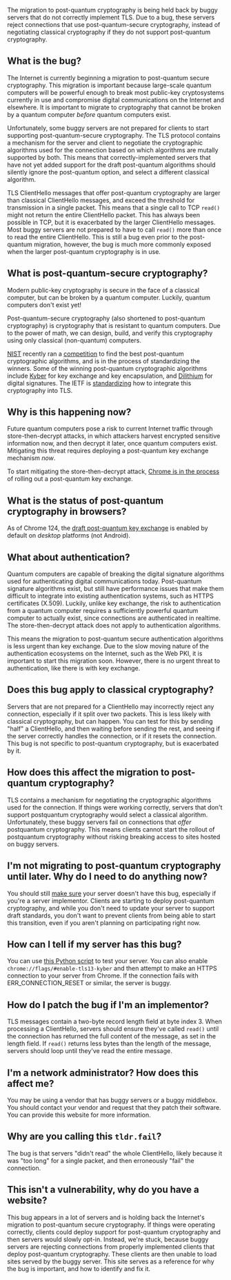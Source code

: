 The migration to post-quantum cryptography is being held back by buggy servers
that do not correctly implement TLS. Due to a bug, these servers reject
connections that use post-quantum-secure cryptography, instead of negotiating
classical cryptography if they do not support post-quantum cryptography.

## What is the bug?

The Internet is currently beginning a migration to post-quantum secure
cryptography. This migration is important because large-scale quantum computers
will be powerful enough to break most public-key cryptosystems currently in use
and compromise digital communications on the Internet and elsewhere. It is
important to migrate to cryptography that cannot be broken by a quantum computer
_before_ quantum computers exist.

Unfortunately, some buggy servers are not prepared for clients to start
supporting post-quantum-secure cryptography. The TLS protocol contains a
mechanism for the server and client to negotiate the cryptographic algorithms
used for the connection based on which algorithms are mutally supported by both.
This means that correctly-implemented servers that have not yet added support
for the draft post-quantum algorithms should silently ignore the post-quantum
option, and select a different classical algorithm.

TLS ClientHello messages that offer post-quantum cryptography are larger than
classical ClientHello messages, and exceed the threshold for transmission in a
single packet. This means that a single call to TCP `read()` might not return
the entire ClientHello packet. This has always been possible in TCP, but it is
exacerbated by the larger ClientHello messages. Most buggy servers are not
prepared to have to call `read()` more than once to read the entire ClientHello.
This is still a bug even prior to the post-quantum migration, however, the bug is
much more commonly exposed when the larger post-quantum cryptography is in use.

## What is post-quantum-secure cryptography?

Modern public-key cryptography is secure in the face of a classical computer,
but can be broken by a quantum computer. Luckily, quantum computers don't exist
yet!

Post-quantum-secure cryptography (also shortened to post-quantum cryptography)
is cryptography that is resistant to quantum computers. Due to the power of
math, we can design, build, and verify this cryptography using only classical
(non-quantum) computers.

[NIST][nist] recently ran a [competition][nist-competition] to find the best
post-quantum cryptographic algorithms, and is in the process of standardizing
the winners. Some of the winning post-quantum cryptographic algorithms include
[Kyber][kyber] for key exchange and key encapsulation, and
[Dilithium][dilithium] for digital signatures. The IETF is
[standardizing][draft-kyber] how to integrate this cryptography into TLS.

## Why is this happening now?

Future quantum computers pose a risk to current Internet traffic through
store-then-decrypt attacks, in which attackers harvest encrypted sensitive
information now, and then decrypt it later, once quantum computers exist.
Mitigating this threat requires deploying a post-quantum key exchange mechanism
_now_.

To start mitigating the store-then-decrypt attack, [Chrome is in the
process][chrome-kyber] of rolling out a post-quantum key exchange.

## What is the status of post-quantum cryptography in browsers?

As of Chrome 124, the [draft post-quantum key exchange][draft-kyber] is enabled
by default on _desktop_ platforms (not Android).

## What about authentication?

Quantum computers are capable of breaking the digital signature algorithms used
for authenticating digital communications today. Post-quantum signature
algorithms exist, but still have performance issues that make them difficult to
integrate into existing authentication systems, such as HTTPS certificates
(X.509). Luckily, unlike key exchange, the risk to authentication from a quantum
computer requires a sufficiently powerful quantum computer to actually exist,
since connections are authenticated in realtime. The store-then-decrypt attack
does not apply to authentication algorithms.

This means the migration to post-quantum secure authentication algorithms is less
urgent than key exchange. Due to the slow moving nature of the authentication
ecosystems on the Internet, such as the Web PKI, it is important to start this
migration soon.  However, there is no urgent threat to authentication, like
there is with key exchange.

## Does this bug apply to classical cryptography?

Servers that are not prepared for a ClientHello may incorrectly reject any
connection, especially if it split over two packets. This is less likely with
classical cryptography, but can happen. You can test for this by sending "half"
a ClientHello, and then waiting before sending the rest, and seeing if the
server correctly handles the connection, or if it resets the connection. This
bug is not specific to post-quantum cryptography, but is exacerbated by it.

## How does this affect the migration to post-quantum cryptography?

TLS contains a mechanism for negotiating the cryptographic algorithms used for
the connection. If things were working correctly, servers that don't support
postquantum cryptography would select a classical algorithm. Unfortunately,
these buggy servers fail on connections that _offer_ postquantum cryptography.
This means clients cannot start the rollout of postquantum cryptography without
risking breaking access to sites hosted on buggy servers.

## I'm not migrating to post-quantum cryptography until later. Why do I need to do anything now?

You should still [make sure][test-py] your server doesn't have this bug,
especially if you're a server implementor. Clients are starting to deploy
post-quantum cryptography, and while you don't need to update your server to
support draft standards, you don't want to prevent clients from being able to
start this transition, even if you aren't planning on participating right now.

## How can I tell if my server has this bug?

You can use [this Python script][test-py] to test your server. You can also
enable `chrome://flags/#enable-tls13-kyber` and then attempt to make an HTTPS
connection to your server from Chrome. If the connection fails with
ERR_CONNECTION_RESET or similar, the server is buggy.

## How do I patch the bug if I'm an implementor?

TLS messages contain a two-byte record length field at byte index 3. When
processing a ClientHello, servers should ensure they've called `read()` until
the connection has returned the full content of the message, as set in the
length field. If `read()` returns less bytes than the length of the message,
servers should loop until they've read the entire message.

## I'm a network administrator? How does this affect me?

You may be using a vendor that has buggy servers or a buggy middlebox. You
should contact your vendor and request that they patch their software. You can
provide this website for more information.

## Why are you calling this `tldr.fail`?

The bug is that servers "didn't read" the whole ClientHello, likely because it
was "too long" for a single packet, and then erroneously "fail" the connection.

## This isn't a vulnerability, why do you have a website?

This bug appears in a lot of servers and is holding back the Internet's
migration to post-quantum secure cryptography. If things were operating
correctly, clients could deploy support for post-quantum cryptography and then
servers would slowly opt-in. Instead, we're stuck, because buggy servers are
rejecting connections from properly implemented clients that deploy post-quantum
cryptography. These clients are then unable to load sites served by the buggy
server. This site serves as a reference for why the bug is important, and how to
identify and fix it.

[test-py]: https://github.com/dadrian/tldr.fail/blob/main/tldr_fail_test.py
[chrome-kyber]: https://blog.chromium.org/2023/08/protecting-chrome-traffic-with-hybrid.html
[draft-kyber]: https://datatracker.ietf.org/doc/html/draft-cfrg-schwabe-kyber
[kyber]: https://pq-crystals.org/kyber/
[dilithium]: https://pq-crystals.org/dilithium/index.shtml
[nist-competition]: https://csrc.nist.gov/projects/post-quantum-cryptography
[nist]: https://nist.gov
